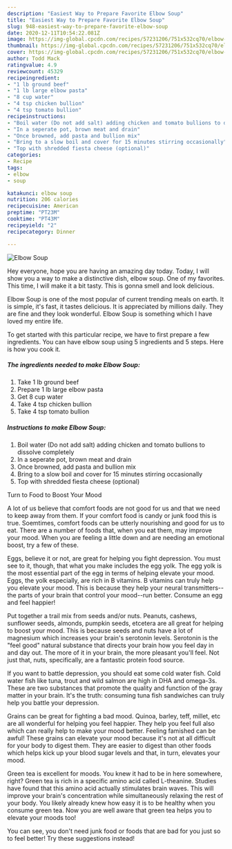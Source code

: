 ```yaml
---
description: "Easiest Way to Prepare Favorite Elbow Soup"
title: "Easiest Way to Prepare Favorite Elbow Soup"
slug: 948-easiest-way-to-prepare-favorite-elbow-soup
date: 2020-12-11T10:54:22.081Z
image: https://img-global.cpcdn.com/recipes/57231206/751x532cq70/elbow-soup-recipe-main-photo.jpg
thumbnail: https://img-global.cpcdn.com/recipes/57231206/751x532cq70/elbow-soup-recipe-main-photo.jpg
cover: https://img-global.cpcdn.com/recipes/57231206/751x532cq70/elbow-soup-recipe-main-photo.jpg
author: Todd Mack
ratingvalue: 4.9
reviewcount: 45329
recipeingredient:
- "1 lb ground beef"
- "1 lb large elbow pasta"
- "8 cup water"
- "4 tsp chicken bullion"
- "4 tsp tomato bullion"
recipeinstructions:
- "Boil water (Do not add salt) adding chicken and tomato bullions to dissolve completely"
- "In a seperate pot, brown meat and drain"
- "Once browned, add pasta and bullion mix"
- "Bring to a slow boil and cover for 15 minutes stirring occasionally"
- "Top with shredded fiesta cheese (optional)"
categories:
- Recipe
tags:
- elbow
- soup

katakunci: elbow soup 
nutrition: 206 calories
recipecuisine: American
preptime: "PT23M"
cooktime: "PT43M"
recipeyield: "2"
recipecategory: Dinner

---
```



![Elbow Soup](https://img-global.cpcdn.com/recipes/57231206/751x532cq70/elbow-soup-recipe-main-photo.jpg)

Hey everyone, hope you are having an amazing day today. Today, I will show you a way to make a distinctive dish, elbow soup. One of my favorites. This time, I will make it a bit tasty. This is gonna smell and look delicious.



Elbow Soup is one of the most popular of current trending meals on earth. It is simple, it's fast, it tastes delicious. It is appreciated by millions daily. They are fine and they look wonderful. Elbow Soup is something which I have loved my entire life.


To get started with this particular recipe, we have to first prepare a few ingredients. You can have elbow soup using 5 ingredients and 5 steps. Here is how you cook it.

<!--inarticleads1-->

##### The ingredients needed to make Elbow Soup:

1. Take 1 lb ground beef
1. Prepare 1 lb large elbow pasta
1. Get 8 cup water
1. Take 4 tsp chicken bullion
1. Take 4 tsp tomato bullion




<!--inarticleads2-->

##### Instructions to make Elbow Soup:

1. Boil water (Do not add salt) adding chicken and tomato bullions to dissolve completely
1. In a seperate pot, brown meat and drain
1. Once browned, add pasta and bullion mix
1. Bring to a slow boil and cover for 15 minutes stirring occasionally
1. Top with shredded fiesta cheese (optional)




Turn to Food to Boost Your Mood


A lot of us believe that comfort foods are not good for us and that we need to keep away from them. If your comfort food is candy or junk food this is true. Soemtimes, comfort foods can be utterly nourishing and good for us to eat. There are a number of foods that, when you eat them, may improve your mood. When you are feeling a little down and are needing an emotional boost, try a few of these.

Eggs, believe it or not, are great for helping you fight depression. You must see to it, though, that what you make includes the egg yolk. The egg yolk is the most essential part of the egg in terms of helping elevate your mood. Eggs, the yolk especially, are rich in B vitamins. B vitamins can truly help you elevate your mood. This is because they help your neural transmitters--the parts of your brain that control your mood--run better. Consume an egg and feel happier!

Put together a trail mix from seeds and/or nuts. Peanuts, cashews, sunflower seeds, almonds, pumpkin seeds, etcetera are all great for helping to boost your mood. This is because seeds and nuts have a lot of magnesium which increases your brain's serotonin levels. Serotonin is the "feel good" natural substance that directs your brain how you feel day in and day out. The more of it in your brain, the more pleasant you'll feel. Not just that, nuts, specifically, are a fantastic protein food source.

If you want to battle depression, you should eat some cold water fish. Cold water fish like tuna, trout and wild salmon are high in DHA and omega-3s. These are two substances that promote the quality and function of the gray matter in your brain. It's the truth: consuming tuna fish sandwiches can truly help you battle your depression. 

Grains can be great for fighting a bad mood. Quinoa, barley, teff, millet, etc are all wonderful for helping you feel happier. They help you feel full also which can really help to make your mood better. Feeling famished can be awful! These grains can elevate your mood because it's not at all difficult for your body to digest them. They are easier to digest than other foods which helps kick up your blood sugar levels and that, in turn, elevates your mood.

Green tea is excellent for moods. You knew it had to be in here somewhere, right? Green tea is rich in a specific amino acid called L-theanine. Studies have found that this amino acid actually stimulates brain waves. This will improve your brain's concentration while simultaneously relaxing the rest of your body. You likely already knew how easy it is to be healthy when you consume green tea. Now you are well aware that green tea helps you to elevate your moods too!

You can see, you don't need junk food or foods that are bad for you just so to feel better! Try  these suggestions  instead!

